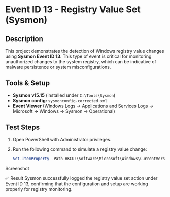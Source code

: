 # Event ID 13 - Registry Value Set (Sysmon)

## Description
This project demonstrates the detection of Windows registry value changes using **Sysmon Event ID 13**. This type of event is critical for monitoring unauthorized changes to the system registry, which can be indicative of malware persistence or system misconfigurations.

##  Tools & Setup
- **Sysmon v15.15** (installed under `C:\Tools\Sysmon`)
- **Sysmon config:** `sysmonconfig-corrected.xml`
- **Event Viewer** (Windows Logs → Applications and Services Logs → Microsoft → Windows → Sysmon → Operational)

##  Test Steps
1. Open PowerShell with Administrator privileges.
2. Run the following command to simulate a registry value change:

   ```powershell
   Set-ItemProperty -Path HKCU:\Software\Microsoft\Windows\CurrentVersion\Explorer -Name TestValue -Value "BLTOtest"

 Screenshot

✅ Result
Sysmon successfully logged the registry value set action under Event ID 13, confirming that the configuration and setup are working properly for registry monitoring.
